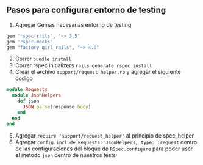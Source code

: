 ## Pasos para configurar entorno de testing
1. Agregar Gemas necesarias entorno de testing
```ruby
gem 'rspec-rails', '~> 3.5'
gem 'rspec-mocks'
gem "factory_girl_rails", "~> 4.0"
```
2. Correr `bundle install`
3. Correr rspec initializers `rails generate rspec:install`
4. Crear el archivo `support/request_helper.rb` y agregar el siguiente codigo
```ruby
module Requests
  module JsonHelpers
    def json
      JSON.parse(response.body)
    end
  end
end
```
5. Agregar `require 'support/request_helper'` al principio de spec_helper
6. Agregar `config.include Requests::JsonHelpers, type: :request` dentro de las configuraciones del bloque de `RSpec.configure` para poder user el metodo `json` dentro de nuestros tests